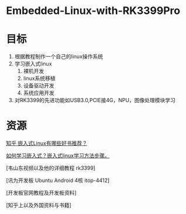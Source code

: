 # Embedded-Linux-with-RK3399Pro
# 目标
1. 根据教程制作一个自己的linux操作系统
2. 学习嵌入式linux
    1. 裸机开发
    2. linux系统移植
    3. 设备驱动开发
    4. 系统应用开发
3. 对RK3399的先进功能如USB3.0,PCIE接4G，NPU，图像处理模块学习
# 资源

[知乎 嵌入式Linux有哪些好书推荐？](https://www.zhihu.com/question/21336174)

[如何学习嵌入式？嵌入式linux学习方法步骤。](https://www.zhihu.com/question/35102799)

[韦山东视频以及他的详细教程 rk3399]

[讯为开发板 Ubuntu Android 4核 itop-4412]

[开发板官网教程及开发板资料]

[知乎上以及外国资料与书籍]


